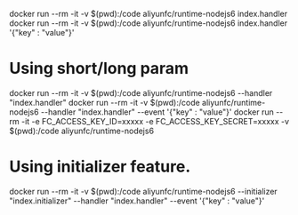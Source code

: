 docker run --rm -it -v $(pwd):/code aliyunfc/runtime-nodejs6  index.handler
docker run --rm -it -v $(pwd):/code aliyunfc/runtime-nodejs6  index.handler '{"key" : "value"}'

# Using short/long param
docker run --rm -it -v $(pwd):/code aliyunfc/runtime-nodejs6 --handler "index.handler"
docker run --rm -it -v $(pwd):/code aliyunfc/runtime-nodejs6 --handler "index.handler" --event '{"key" : "value"}'
docker run --rm -it -e FC_ACCESS_KEY_ID=xxxxx -e FC_ACCESS_KEY_SECRET=xxxxx -v $(pwd):/code aliyunfc/runtime-nodejs6

# Using initializer feature.
docker run --rm -it -v $(pwd):/code aliyunfc/runtime-nodejs6 --initializer "index.initializer" --handler "index.handler" --event '{"key" : "value"}'